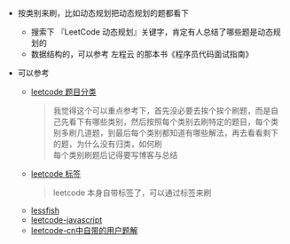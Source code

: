- 按类别来刷，比如动态规划把动态规划的题都看下
    - 搜索下 『LeetCode 动态规划』关键字，肯定有人总结了哪些题是动态规划的
    - 数据结构的，可以参考 左程云 的那本书《程序员代码面试指南》
    
    
- 可以参考
    - [leetcode 题目分类](https://zhuanlan.zhihu.com/c_1083367494890164224)
        > 我觉得这个可以重点参考下，首先没必要去挨个挨个刷题，而是自己先看下有哪些类别，然后按照每个类别去刷特定的题目，每个类别多刷几道题，到最后每个类别都知道有哪些解法，再去看看剩下的题，为什么没有归类，如何刷  
       每个类别刷题后记得要写博客与总结
    - [leetcode 标签](https://leetcode-cn.com/tag/dynamic-programming/)
        > leetcode 本身自带标签了，可以通过标签来刷   
    - [lessfish](https://github.com/lessfish/leetcode)
    - [leetcode-javascript](https://github.com/chihungyu1116/leetcode-javascript)
    - [leetcode-cn中自带的用户题解](https://leetcode-cn.com/problems/median-of-two-sorted-arrays/solution/)
        